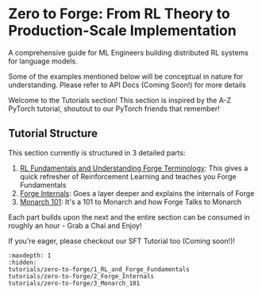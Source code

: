 # Zero to Forge: From RL Theory to Production-Scale Implementation

A comprehensive guide for ML Engineers building distributed RL systems for language models.

Some of the examples mentioned below will be conceptual in nature for understanding. Please refer to API Docs (Coming Soon!) for more details

Welcome to the Tutorials section! This section is inspired by the A-Z PyTorch tutorial, shoutout to our PyTorch friends that remember!

## Tutorial Structure

This section currently is structured in 3 detailed parts:

1. [RL Fundamentals and Understanding Forge Terminology](tutorials/zero-to-forge/1_RL_and_Forge_Fundamentals): This gives a quick refresher of Reinforcement Learning and teaches you Forge Fundamentals
2. [Forge Internals](tutorials/zero-to-forge/2_Forge_Internals): Goes a layer deeper and explains the internals of Forge
3. [Monarch 101](tutorials/zero-to-forge/3_Monarch_101): It's a 101 to Monarch and how Forge Talks to Monarch

Each part builds upon the next and the entire section can be consumed in roughly an hour - Grab a Chai and Enjoy!

If you're eager, please checkout our SFT Tutorial too (Coming soon!)!

```{toctree}
:maxdepth: 1
:hidden:
tutorials/zero-to-forge/1_RL_and_Forge_Fundamentals
tutorials/zero-to-forge/2_Forge_Internals
tutorials/zero-to-forge/3_Monarch_101
```
